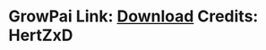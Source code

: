 # GrowPai Link: [Download](https://github.com/GrowtopiaHackers/Growtopia-Cheats/releases/tag/GrowPai) Credits: HertZxD
